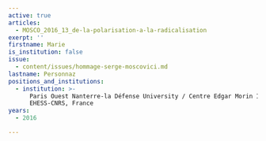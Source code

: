 ```yaml
---
active: true
articles:
  - MOSCO_2016_13_de-la-polarisation-a-la-radicalisation
exerpt: ''
firstname: Marie
is_institution: false
issue:
  - content/issues/hommage-serge-moscovici.md
lastname: Personnaz
positions_and_institutions:
  - institution: >-
      Paris Ouest Nanterre-la Défense University / Centre Edgar Morin IIAC
      EHESS-CNRS, France
years:
  - 2016

---
```

